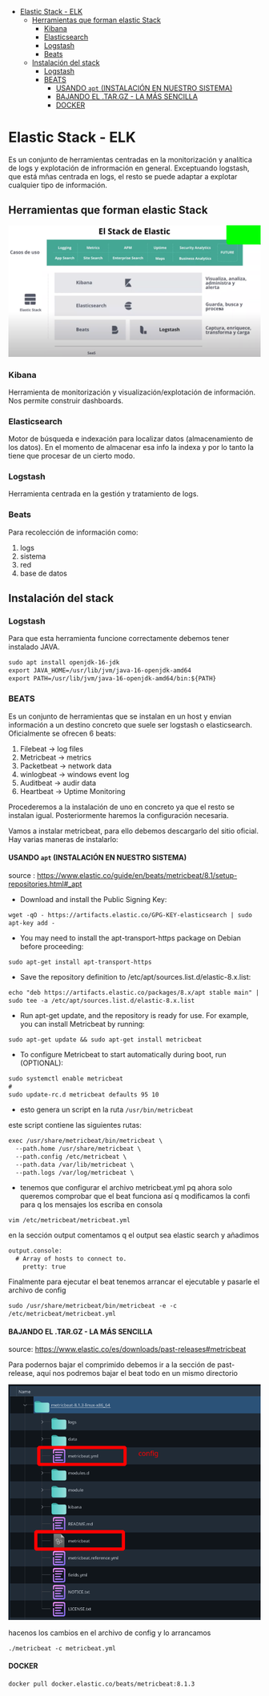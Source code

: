 - [Elastic Stack - ELK](#elastic-stack---elk)
  - [Herramientas que forman elastic Stack](#herramientas-que-forman-elastic-stack)
    - [Kibana](#kibana)
    - [Elasticsearch](#elasticsearch)
    - [Logstash](#logstash)
    - [Beats](#beats)
  - [Instalación del stack](#instalación-del-stack)
    - [Logstash](#logstash-1)
    - [BEATS](#beats-1)
      - [USANDO `apt` (INSTALACIÓN EN NUESTRO SISTEMA)](#usando-apt-instalación-en-nuestro-sistema)
      - [BAJANDO EL .TAR.GZ - LA MÁS SENCILLA](#bajando-el-targz---la-más-sencilla)
      - [DOCKER](#docker)

# Elastic Stack - ELK

Es un conjunto de herramientas centradas en la monitorización y analítica de logs y explotación de infrormación en general. Exceptuando logstash, que está mñas centrada en logs, el resto se puede adaptar a explotar cualquier tipo de información. 

## Herramientas que forman elastic Stack

![not found](img/1.png)

### Kibana

Herramienta de monitorización y visualización/explotación de información. Nos permite construir dashboards. 

### Elasticsearch 

Motor de búsqueda e indexación para localizar datos (almacenamiento de los datos). En el momento de almacenar esa info la indexa y por lo tanto la tiene que procesar de un cierto modo.

### Logstash 

Herramienta centrada en la gestión y tratamiento de logs. 

### Beats

Para recolección de información como: 

1. logs
2. sistema
3. red
4. base de datos 


## Instalación del stack 

### Logstash

Para que esta herramienta funcione correctamente debemos tener instalado JAVA. 

```
sudo apt install openjdk-16-jdk
export JAVA_HOME=/usr/lib/jvm/java-16-openjdk-amd64
export PATH=/usr/lib/jvm/java-16-openjdk-amd64/bin:${PATH}
```

### BEATS

Es un conjunto de herramientas que se instalan en un host y envian información a un destino concreto que suele ser logstash o elasticsearch. Oficialmente se ofrecen 6 beats: 

1. Filebeat   -> log files
2. Metricbeat -> metrics
3. Packetbeat -> network data 
4. winlogbeat -> windows event log 
5. Auditbeat  -> audir data
6. Heartbeat  -> Uptime Monitoring 


Procederemos a la instalación de uno en concreto ya que el resto se instalan igual. Posteriormente haremos la configuración necesaria. 

Vamos a instalar metricbeat, para ello debemos descargarlo del sitio oficial. Hay varias maneras de instalarlo:


#### USANDO `apt` (INSTALACIÓN EN NUESTRO SISTEMA)


source : https://www.elastic.co/guide/en/beats/metricbeat/8.1/setup-repositories.html#_apt

- Download and install the Public Signing Key:
```
wget -qO - https://artifacts.elastic.co/GPG-KEY-elasticsearch | sudo apt-key add -
```

- You may need to install the apt-transport-https package on Debian before proceeding:
  
```
sudo apt-get install apt-transport-https
```
- Save the repository definition to /etc/apt/sources.list.d/elastic-8.x.list:

```
echo "deb https://artifacts.elastic.co/packages/8.x/apt stable main" | sudo tee -a /etc/apt/sources.list.d/elastic-8.x.list
```
- Run apt-get update, and the repository is ready for use. For example, you can install Metricbeat by running:
```
sudo apt-get update && sudo apt-get install metricbeat
```
- To configure Metricbeat to start automatically during boot, run (OPTIONAL):

```
sudo systemctl enable metricbeat
#
sudo update-rc.d metricbeat defaults 95 10
```


- esto genera un script en la ruta `/usr/bin/metricbeat`

este script contiene las siguientes rutas:

```
exec /usr/share/metricbeat/bin/metricbeat \
  --path.home /usr/share/metricbeat \
  --path.config /etc/metricbeat \
  --path.data /var/lib/metricbeat \
  --path.logs /var/log/metricbeat \
```

- tenemos que configurar el archivo metricbeat.yml pq ahora solo queremos comprobar que el beat funciona así q modificamos la confi para q los mensajes los escriba en consola

```
vim /etc/metricbeat/metricbeat.yml
```
en la sección output comentamos q el output sea elastic search y añadimos
```
output.console:
  # Array of hosts to connect to.
    pretty: true
```
Finalmente para ejecutar el beat tenemos arrancar el ejecutable y pasarle el archivo de config

```
sudo /usr/share/metricbeat/bin/metricbeat -e -c /etc/metricbeat/metricbeat.yml
```

#### BAJANDO EL .TAR.GZ - LA MÁS SENCILLA

source: https://www.elastic.co/es/downloads/past-releases#metricbeat

Para podernos bajar el comprimido debemos ir a la sección de past-release, aquí nos podremos bajar el beat todo en un mismo directorio 

![not found](img/2.png)

hacenos los cambios en el archivo de config y lo arrancamos

```
./metricbeat -c metricbeat.yml
```

#### DOCKER

```
docker pull docker.elastic.co/beats/metricbeat:8.1.3
```
